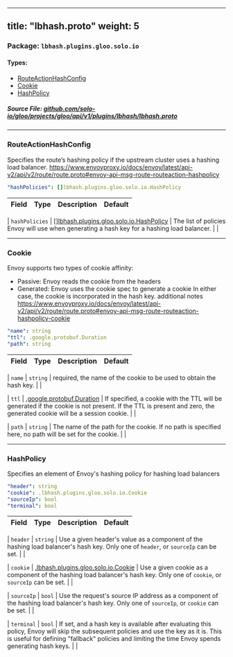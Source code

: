 
---
title: "lbhash.proto"
weight: 5
---

<!-- Code generated by solo-kit. DO NOT EDIT. -->


### Package: `lbhash.plugins.gloo.solo.io` 
#### Types:


- [RouteActionHashConfig](#routeactionhashconfig)
- [Cookie](#cookie)
- [HashPolicy](#hashpolicy)
  



##### Source File: [github.com/solo-io/gloo/projects/gloo/api/v1/plugins/lbhash/lbhash.proto](https://github.com/solo-io/gloo/blob/master/projects/gloo/api/v1/plugins/lbhash/lbhash.proto)





---
### RouteActionHashConfig

 
Specifies the route’s hashing policy if the upstream cluster uses a hashing load balancer.
https://www.envoyproxy.io/docs/envoy/latest/api-v2/api/v2/route/route.proto#envoy-api-msg-route-routeaction-hashpolicy

```yaml
"hashPolicies": []lbhash.plugins.gloo.solo.io.HashPolicy

```

| Field | Type | Description | Default |
| ----- | ---- | ----------- |----------- | 



| `hashPolicies` | [[]lbhash.plugins.gloo.solo.io.HashPolicy](../lbhash.proto.sk#hashpolicy) |  The list of policies Envoy will use when generating a hash key for a hashing load balancer.  |  |




---
### Cookie

 
Envoy supports two types of cookie affinity:
- Passive: Envoy reads the cookie from the headers
- Generated: Envoy uses the cookie spec to generate a cookie
In either case, the cookie is incorporated in the hash key.
additional notes https://www.envoyproxy.io/docs/envoy/latest/api-v2/api/v2/route/route.proto#envoy-api-msg-route-routeaction-hashpolicy-cookie

```yaml
"name": string
"ttl": .google.protobuf.Duration
"path": string

```

| Field | Type | Description | Default |
| ----- | ---- | ----------- |----------- | 



| `name` | `string` |  required, the name of the cookie to be used to obtain the hash key.  |  |



| `ttl` | [.google.protobuf.Duration](https://developers.google.com/protocol-buffers/docs/reference/csharp/class/google/protobuf/well-known-types/duration) |  If specified, a cookie with the TTL will be generated if the cookie is not present. If the TTL is present and zero, the generated cookie will be a session cookie.  |  |



| `path` | `string` |  The name of the path for the cookie. If no path is specified here, no path will be set for the cookie.  |  |




---
### HashPolicy

 
Specifies an element of Envoy's hashing policy for hashing load balancers

```yaml
"header": string
"cookie": .lbhash.plugins.gloo.solo.io.Cookie
"sourceIp": bool
"terminal": bool

```

| Field | Type | Description | Default |
| ----- | ---- | ----------- |----------- | 



| `header` | `string` |  Use a given header's value as a component of the hashing load balancer's hash key.  Only one of `header`, or `sourceIp` can be set. |  |



| `cookie` | [.lbhash.plugins.gloo.solo.io.Cookie](../lbhash.proto.sk#cookie) |  Use a given cookie as a component of the hashing load balancer's hash key.  Only one of `cookie`, or `sourceIp` can be set. |  |



| `sourceIp` | `bool` |  Use the request's source IP address as a component of the hashing load balancer's hash key.  Only one of `sourceIp`, or `cookie` can be set. |  |



| `terminal` | `bool` |  If set, and a hash key is available after evaluating this policy, Envoy will skip the subsequent policies and use the key as it is. This is useful for defining "fallback" policies and limiting the time Envoy spends generating hash keys.  |  |





<!-- Start of HubSpot Embed Code -->
<script type="text/javascript" id="hs-script-loader" async defer src="//js.hs-scripts.com/5130874.js"></script>
<!-- End of HubSpot Embed Code -->
